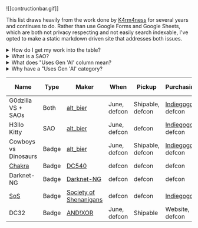 
![[contructionbar.gif]]

This list draws heavily from the work done by [K4rm4ness](https://twitter.com/K4rm4ness) for several years and continues to do. Rather than use Google Forms and Google Sheets, which are both not privacy respecting and not easily search indexable, I've opted to make a static markdown driven site that addresses both issues. 

<details>
<summary>How do I get my work into the table?</summary>

Message https://freeradical.zone/@kamenrunner

</details>
<details>
<summary>What is a SAO?</summary>

Shitty Add-On (SAO) is a printed circuit board (PCB) meant to be attached to badge-sized PCBs. For more verbose details and history of the standard, please see [Hackaday's article](https://hackaday.com/2019/03/20/introducing-the-shitty-add-on-v1-69bis-standard/)!

</details>
<details>
<summary>What does "Uses Gen 'AI' column mean?</summary>

Examples of use include:
- Using for on-badge art
- Using for social marketing
- Using for badge related challenges
- Using for code generation

Examples that are **not** usage:
- Using Kicad's autorouting

</details>
<details>
<summary>Why have a "Uses Gen 'AI' category?</summary>

DEF CON has had an 'Artist' category badge for a number of years. There are those who may wish to distinguish badges that similarly value artists by having all creativity done by humans.

</details>

| Name                                                                               | Type  | Maker                                                       | When         | Pickup           | Purchasing                                                                                         | Cost    | Uses Gen 'AI'? |
| ---------------------------------------------------------------------------------- | ----- | ----------------------------------------------------------- | ------------ | ---------------- | -------------------------------------------------------------------------------------------------- | ------- | -------------- |
| G0dzilla VS + SAOs                                                                 | Both  | [alt_bier](https://defcon.social/@alt_bier)                 | June, defcon | Shipable, defcon | [Indiegogo](https://www.indiegogo.com/projects/badgelife-wearable-art-by-altbier-for-dc32), defcon | $60     | Unknown        |
| H3llo Kitty                                                                        | SAO   | [alt_bier](https://defcon.social/@alt_bier)                 | June, defcon | defcon           | [Indiegogo](https://www.indiegogo.com/projects/badgelife-wearable-art-by-altbier-for-dc32), defcon | $30     | Unknown        |
| Cowboys vs Dinosaurs                                                               | Badge | [alt_bier](https://defcon.social/@alt_bier)                 | June, defcon | Shipable, defcon | [Indiegogo](https://www.indiegogo.com/projects/badgelife-wearable-art-by-altbier-for-dc32), defcon | $60     | Unknown        |
| [Chakra](https://dc540.org/xxx/product/chakra-badge-2024/)                         | Badge | [DC540](https://defcon.social/@dc540)                       | defcon       | defcon           | defcon                                                                                             | $100    | Unknown        |
| Darknet-NG                                                                         | Badge | [Darknet-NG](https://defcon.social/@DarknetNG)              | defcon       | defcon           | defcon                                                                                             | Unknown | Yes            |
| [SoS](https://www.indiegogo.com/projects/society-of-shenanigans-defcon-32-badge#/) | Badge | [Society of Shenanigans](https://twitter.com/ClubOfRoguery) | defcon       | defcon           | [Indiegogo](https://www.indiegogo.com/projects/society-of-shenanigans-defcon-32-badge#/)           | $50     | Unknown        |
| DC32                                                                               | Badge | [AND!XOR](https://www.andnxor.com/)                         | June, defcon | Shipable         | Website, defcon                                                                                    | ???     | Yes            |
